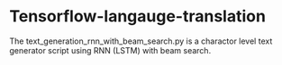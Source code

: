 # Tensorflow-langauge-translation
The text_generation_rnn_with_beam_search.py is a charactor level text generator script using RNN (LSTM) with beam search. 
